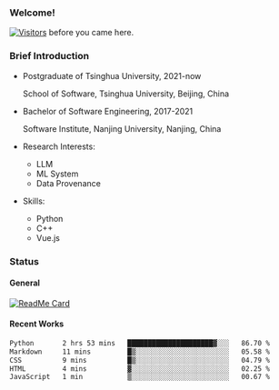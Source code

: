 ### Welcome!

[![Visitors](https://visitor-badge.laobi.icu/badge?page_id=HermitSun.HermitSun)]() before you came here.

### Brief Introduction

- Postgraduate of Tsinghua University, 2021-now
  
  School of Software, Tsinghua University, Beijing, China

- Bachelor of Software Engineering, 2017-2021
  
  Software Institute, Nanjing University, Nanjing, China

- Research Interests:
  - LLM
  - ML System
  - Data Provenance

- Skills:
  - Python
  - C++
  - Vue.js

### Status

#### General

[![ReadMe Card](https://github-readme-stats.hermitsun.vercel.app/api?username=HermitSun&count_private=true&show_icons=true)]()

#### Recent Works

<!--START_SECTION:waka-->

```txt
Python       2 hrs 53 mins   █████████████████████▓░░░   86.70 %
Markdown     11 mins         █▒░░░░░░░░░░░░░░░░░░░░░░░   05.58 %
CSS          9 mins          █▒░░░░░░░░░░░░░░░░░░░░░░░   04.79 %
HTML         4 mins          ▓░░░░░░░░░░░░░░░░░░░░░░░░   02.25 %
JavaScript   1 min           ▒░░░░░░░░░░░░░░░░░░░░░░░░   00.67 %
```

<!--END_SECTION:waka-->
